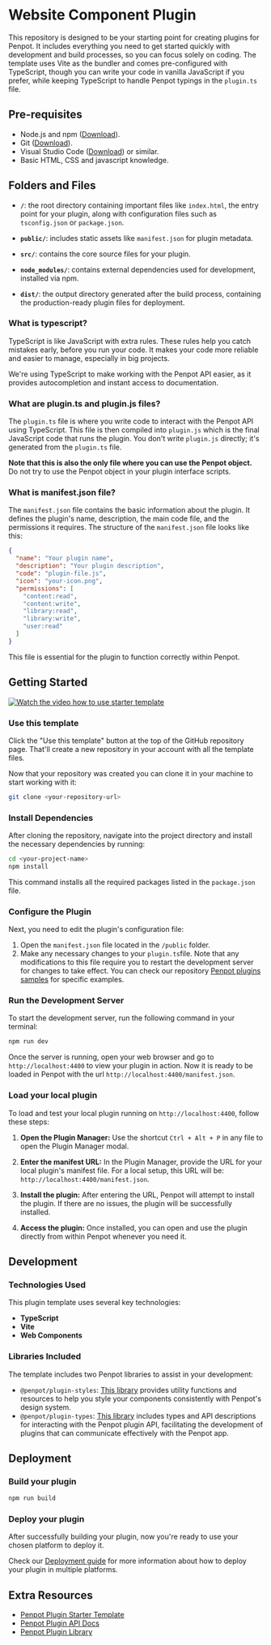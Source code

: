 # Website Component Plugin

This repository is designed to be your starting point for creating plugins for Penpot. It includes everything you need to get started quickly with development and build processes, so you can focus solely on coding. The template uses Vite as the bundler and comes pre-configured with TypeScript, though you can write your code in vanilla JavaScript if you prefer, while keeping TypeScript to handle Penpot typings in the `plugin.ts` file.

## Pre-requisites

- Node.js and npm (<a href="https://nodejs.org/en/download/package-manager" target="_blank">Download</a>).
- Git (<a href="https://git-scm.com/downloads" target="_blank">Download</a>).
- Visual Studio Code (<a href="https://code.visualstudio.com/download" target="_blank">Download</a>) or similar.
- Basic HTML, CSS and javascript knowledge.

## Folders and Files

- **`/`**: the root directory containing important files like `index.html`, the entry point for your plugin, along with configuration files such as `tsconfig.json` or `package.json`.

- **`public/`**: includes static assets like `manifest.json` for plugin metadata.

- **`src/`**: contains the core source files for your plugin.

- **`node_modules/`**: contains external dependencies used for development, installed via npm.

- **`dist/`**: the output directory generated after the build process, containing the production-ready plugin files for deployment.

### What is typescript?

TypeScript is like JavaScript with extra rules. These rules help you catch mistakes early, before you run your code. It makes your code more reliable and easier to manage, especially in big projects.

We're using TypeScript to make working with the Penpot API easier, as it provides autocompletion and instant access to documentation.

### What are plugin.ts and plugin.js files?

The `plugin.ts` file is where you write code to interact with the Penpot API using TypeScript. This file is then compiled into `plugin.js` which is the final JavaScript code that runs the plugin. You don't write `plugin.js` directly; it's generated from the `plugin.ts` file.

**Note that this is also the only file where you can use the Penpot object.** Do not try to use the Penpot object in your plugin interface scripts.

### What is manifest.json file?

The `manifest.json` file contains the basic information about the plugin. It defines the plugin's name, description, the main code file, and the permissions it requires. The structure of the `manifest.json` file looks like this:

```json
{
  "name": "Your plugin name",
  "description": "Your plugin description",
  "code": "plugin-file.js",
  "icon": "your-icon.png",
  "permissions": [
    "content:read",
    "content:write",
    "library:read",
    "library:write",
    "user:read"
  ]
}
```

This file is essential for the plugin to function correctly within Penpot.

## Getting Started

[![Watch the video how to use starter template](https://penpot.github.io/penpot-plugin-starter-template/plugin-starter-template.png)](https://penpot.github.io/penpot-plugin-starter-template/plugin-starter-template.mp4)

### Use this template

Click the "Use this template" button at the top of the GitHub repository page. That'll create a new repository in your account with all the template files.

Now that your repository was created you can clone it in your machine to start working with it:

```bash
git clone <your-repository-url>
```

### Install Dependencies

After cloning the repository, navigate into the project directory and install the necessary dependencies by running:

```bash
cd <your-project-name>
npm install
```

This command installs all the required packages listed in the `package.json` file.

### Configure the Plugin

Next, you need to edit the plugin's configuration file:

1. Open the `manifest.json` file located in the `/public` folder.
2. Make any necessary changes to your `plugin.ts`file. Note that any modifications to this file require you to restart the development server for changes to take effect. You can check our repository <a href="https://github.com/penpot/penpot-plugins-samples" target="_blank">Penpot plugins samples</a> for specific examples.

### Run the Development Server

To start the development server, run the following command in your terminal:

```bash
npm run dev
```

Once the server is running, open your web browser and go to `http://localhost:4400` to view your plugin in action. Now it is ready to be loaded in Penpot with the url `http://localhost:4400/manifest.json`.

### Load your local plugin

To load and test your local plugin running on `http://localhost:4400`, follow these steps:

1. **Open the Plugin Manager:** Use the shortcut `Ctrl + Alt + P` in any file to open the Plugin Manager modal.

2. **Enter the manifest URL:** In the Plugin Manager, provide the URL for your local plugin's manifest file. For a local setup, this URL will be: `http://localhost:4400/manifest.json`.

3. **Install the plugin:** After entering the URL, Penpot will attempt to install the plugin. If there are no issues, the plugin will be successfully installed.

4. **Access the plugin:** Once installed, you can open and use the plugin directly from within Penpot whenever you need it.

## Development

### Technologies Used

This plugin template uses several key technologies:

- **TypeScript**
- **Vite**
- **Web Components**

### Libraries Included

The template includes two Penpot libraries to assist in your development:

- `@penpot/plugin-styles`: <a href="https://www.npmjs.com/package/@penpot/plugin-styles" target="_blank">This library</a> provides utility functions and resources to help you style your components consistently with Penpot's design system.
- `@penpot/plugin-types`: <a href="https://www.npmjs.com/package/@penpot/plugin-types" target="_blank">This library</a> includes types and API descriptions for interacting with the Penpot plugin API, facilitating the development of plugins that can communicate effectively with the Penpot app.

## Deployment

### Build your plugin

```bash
npm run build
```

### Deploy your plugin

After successfully building your plugin, now you're ready to use your chosen platform to deploy it.

Check our <a href="https://help.penpot.app/plugins/deployment/" target="_blank">Deployment guide</a> for more information about how to deploy your plugin in multiple platforms.

## Extra Resources
- [Penpot Plugin Starter Template](https://github.com/penpot/penpot-plugin-starter-template)
- [Penpot Plugin API Docs](https://penpot-plugins-api-doc.pages.dev/)
- [Penpot Plugin Library](https://penpot.app/penpothub/plugins)